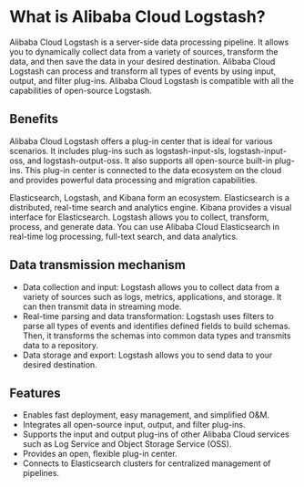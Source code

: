 # What is Alibaba Cloud Logstash?

Alibaba Cloud Logstash is a server-side data processing pipeline. It allows you to dynamically collect data from a variety of sources, transform the data, and then save the data in your desired destination. Alibaba Cloud Logstash can process and transform all types of events by using input, output, and filter plug-ins. Alibaba Cloud Logstash is compatible with all the capabilities of open-source Logstash.

## Benefits

Alibaba Cloud Logstash offers a plug-in center that is ideal for various scenarios. It includes plug-ins such as logstash-input-sls, logstash-input-oss, and logstash-output-oss. It also supports all open-source built-in plug-ins. This plug-in center is connected to the data ecosystem on the cloud and provides powerful data processing and migration capabilities.

Elasticsearch, Logstash, and Kibana form an ecosystem. Elasticsearch is a distributed, real-time search and analytics engine. Kibana provides a visual interface for Elasticsearch. Logstash allows you to collect, transform, process, and generate data. You can use Alibaba Cloud Elasticsearch in real-time log processing, full-text search, and data analytics.

## Data transmission mechanism

-   Data collection and input: Logstash allows you to collect data from a variety of sources such as logs, metrics, applications, and storage. It can then transmit data in streaming mode.
-   Real-time parsing and data transformation: Logstash uses filters to parse all types of events and identifies defined fields to build schemas. Then, it transforms the schemas into common data types and transmits data to a repository.
-   Data storage and export: Logstash allows you to send data to your desired destination.

## Features

-   Enables fast deployment, easy management, and simplified O&M.
-   Integrates all open-source input, output, and filter plug-ins.
-   Supports the input and output plug-ins of other Alibaba Cloud services such as Log Service and Object Storage Service \(OSS\).
-   Provides an open, flexible plug-in center.
-   Connects to Elasticsearch clusters for centralized management of pipelines.

